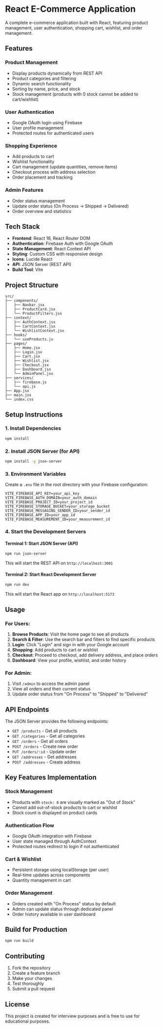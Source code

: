 # React E-Commerce Application

A complete e-commerce application built with React, featuring product management, user authentication, shopping cart, wishlist, and order management.

## Features

### Product Management
- Display products dynamically from REST API
- Product categories and filtering
- Dynamic search functionality
- Sorting by name, price, and stock
- Stock management (products with 0 stock cannot be added to cart/wishlist)

### User Authentication
- Google OAuth login using Firebase
- User profile management
- Protected routes for authenticated users

### Shopping Experience
- Add products to cart
- Wishlist functionality
- Cart management (update quantities, remove items)
- Checkout process with address selection
- Order placement and tracking

### Admin Features
- Order status management
- Update order status (On Process → Shipped → Delivered)
- Order overview and statistics

## Tech Stack

- **Frontend**: React 18, React Router DOM
- **Authentication**: Firebase Auth with Google OAuth
- **State Management**: React Context API
- **Styling**: Custom CSS with responsive design
- **Icons**: Lucide React
- **API**: JSON Server (REST API)
- **Build Tool**: Vite

## Project Structure

```
src/
├── components/
│   ├── Navbar.jsx
│   ├── ProductCard.jsx
│   └── ProductFilters.jsx
├── context/
│   ├── AuthContext.jsx
│   ├── CartContext.jsx
│   └── WishlistContext.jsx
├── hooks/
│   └── useProducts.js
├── pages/
│   ├── Home.jsx
│   ├── Login.jsx
│   ├── Cart.jsx
│   ├── Wishlist.jsx
│   ├── Checkout.jsx
│   ├── Dashboard.jsx
│   └── AdminPanel.jsx
├── services/
│   ├── firebase.js
│   └── api.js
├── App.jsx
├── main.jsx
└── index.css
```

## Setup Instructions

### 1. Install Dependencies
```bash
npm install
```

### 2. Install JSON Server (for API)
```bash
npm install -g json-server
```

### 3. Environment Variables
Create a `.env` file in the root directory with your Firebase configuration:
```
VITE_FIREBASE_API_KEY=your_api_key
VITE_FIREBASE_AUTH_DOMAIN=your_auth_domain
VITE_FIREBASE_PROJECT_ID=your_project_id
VITE_FIREBASE_STORAGE_BUCKET=your_storage_bucket
VITE_FIREBASE_MESSAGING_SENDER_ID=your_sender_id
VITE_FIREBASE_APP_ID=your_app_id
VITE_FIREBASE_MEASUREMENT_ID=your_measurement_id
```

### 4. Start the Development Servers

#### Terminal 1: Start JSON Server (API)
```bash
npm run json-server
```
This will start the REST API on `http://localhost:3001`

#### Terminal 2: Start React Development Server
```bash
npm run dev
```
This will start the React app on `http://localhost:5173`

## Usage

### For Users:
1. **Browse Products**: Visit the home page to see all products
2. **Search & Filter**: Use the search bar and filters to find specific products
3. **Login**: Click "Login" and sign in with your Google account
4. **Shopping**: Add products to cart or wishlist
5. **Checkout**: Proceed to checkout, add delivery address, and place orders
6. **Dashboard**: View your profile, wishlist, and order history

### For Admin:
1. Visit `/admin` to access the admin panel
2. View all orders and their current status
3. Update order status from "On Process" to "Shipped" to "Delivered"

## API Endpoints

The JSON Server provides the following endpoints:

- `GET /products` - Get all products
- `GET /categories` - Get all categories
- `GET /orders` - Get all orders
- `POST /orders` - Create new order
- `PUT /orders/:id` - Update order
- `GET /addresses` - Get addresses
- `POST /addresses` - Create address

## Key Features Implementation

### Stock Management
- Products with `stock: 0` are visually marked as "Out of Stock"
- Cannot add out-of-stock products to cart or wishlist
- Stock count is displayed on product cards

### Authentication Flow
- Google OAuth integration with Firebase
- User state managed through AuthContext
- Protected routes redirect to login if not authenticated

### Cart & Wishlist
- Persistent storage using localStorage (per user)
- Real-time updates across components
- Quantity management in cart

### Order Management
- Orders created with "On Process" status by default
- Admin can update status through dedicated panel
- Order history available in user dashboard

## Build for Production

```bash
npm run build
```

## Contributing

1. Fork the repository
2. Create a feature branch
3. Make your changes
4. Test thoroughly
5. Submit a pull request

## License

This project is created for interview purposes and is free to use for educational purposes.
